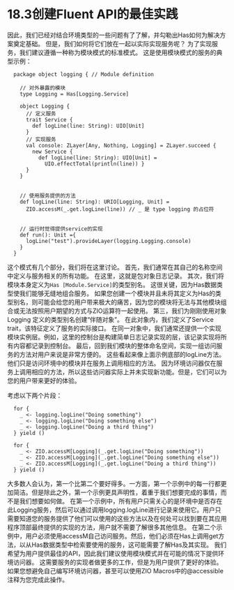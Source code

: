 # 18.3创建Fluent API的最佳实践

因此，我们已经对结合环境类型的一些问题有了了解，并勾勒出Has如何为解决方案奠定基础。 但是，我们如何将它们放在一起以实际实现服务呢？
为了实现服务，我们建议遵循一种称为模块模式的标准模式。 这是使用模块模式的服务的典型示例：
```
  package object logging { // Module definition
    
    // 对外暴露的模块
    type Logging = Has[Logging.Service]

    object Logging {
      // 定义服务
      trait Service {
        def logLine(line: String): UIO[Unit]
      }
      // 实现服务
      val console: ZLayer[Any, Nothing, Logging] = ZLayer.succeed {
        new Service {
          def logLine(line: String): UIO[Unit] =
            UIO.effectTotal(println(line)) }
      }
    }
    
    
    // 使用服务提供的方法
    def logLine(line: String): URIO[Logging, Unit] =
      ZIO.accessM(_.get.logLine(line)) // _ 是 type logging 的占位符
    
    
    // 运行时觉得提供service的实现
    def run(): Unit ={
      logLine("test").provideLayer(logging.Logging.console) 
    }
  }
```
这个模式有几个部分，我们将在这里讨论。
首先，我们通常在其自己的名称空间中定义与服务相关的所有功能。 在这里，这就是包对象日志记录。
其次，我们将模块本身定义为`Has [Module.Service]`的类型别名。
这很关键，因为Has数据类型使我们能够无缝地组合服务。
如果您创建一个模块并且未将其定义为Has的类型别名，则可能会给您的用户带来极大的痛苦，因为您的模块将无法与其他模块组合或无法按照用户期望的方式与ZIO运算符一起使用。
第三，我们为刚刚使用对象 Logging 定义的类型别名创建“伴随对象”。
在此对象内，我们定义了Service trait，该特征定义了服务的实际接口。
在同一对象中，我们通常还提供一个实现模块实例层。例如，这里的控制台是构建简单日志记录实现的层，该记录实现将所有内容都记录到控制台。
最后，回到我们模块的整体命名空间，实现一组访问服务的方法对用户来说是非常方便的。
这些看起来像上面示例底部的logLine方法。他们只是访问环境中的模块并在服务上调用相应的方法。
因为环境访问器仅在服务上调用相应的方法，所以这些访问器实际上并未实现新功能。但是，它们可以为您的用户带来更好的体验。

考虑以下两个片段：
```
  for {
    _ <- logging.logLine("Doing something")
    _ <- logging.logLine("Doing something else")
    _ <- logging.logLine("Doing a third thing")
  } yield ()
  
  for {
    _ <- ZIO.accessM[Logging](_.get.logLine("Doing something"))
    _ <- ZIO.accessM[Logging](_.get.logLine("Doing something else"))
    _ <- ZIO.accessM[Logging](_.get.logLine("Doing a third thing"))
  } yield ()
```
大多数人会认为，第一个比第二个要好得多。一方面，第一个示例中的每一行都更加简洁。但是除此之外，第一个示例更具声明性，着重于我们想要完成的事情，而不是我们想要如何做。
在第一个示例中，所有用户只需关心的是环境中是否存在此Logging服务，然后可以通过调用logging.logLine进行记录来使用它。用户只需要知道您的服务提供了他们可以使用的这些方法以及在何处可以找到要在其应用程序顶部最终提供的实现的方法，用户就不需要了解很多其他信息。
在第二个示例中，用户必须使用accessM自己访问服务。然后，他们必须在Has上调用get方法，以从Has数据类型中检索要使用的服务，这可能需要了解Has及其实现。
我们希望为用户提供最佳的API，因此我们建议使用模块模式并在可能的情况下提供环境访问器。
这需要服务的实现者做更多的工作，但是为用户提供了更好的体验。如果您想避免自己编写环境访问器，甚至可以使用ZIO Macros中的@accessible注释为您完成此操作。